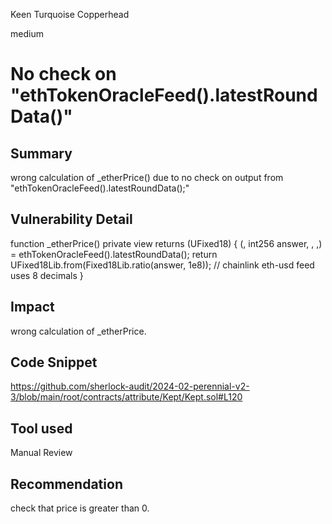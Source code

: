 Keen Turquoise Copperhead

medium

# No check on "ethTokenOracleFeed().latestRoundData()"

## Summary
wrong calculation of _etherPrice()  due to no check on output from "ethTokenOracleFeed().latestRoundData();"

## Vulnerability Detail
 function _etherPrice() private view returns (UFixed18) {
        (, int256 answer, , ,) = ethTokenOracleFeed().latestRoundData();
        return UFixed18Lib.from(Fixed18Lib.ratio(answer, 1e8)); // chainlink eth-usd feed uses 8 decimals
    }
## Impact
wrong calculation of  _etherPrice.
## Code Snippet
https://github.com/sherlock-audit/2024-02-perennial-v2-3/blob/main/root/contracts/attribute/Kept/Kept.sol#L120
## Tool used

Manual Review

## Recommendation
check that price is greater than 0.

